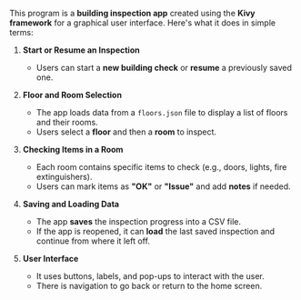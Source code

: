 This program is a **building inspection app** created using the **Kivy framework** for a graphical user interface. Here's what it does in simple terms:

1. **Start or Resume an Inspection**  
   - Users can start a **new building check** or **resume** a previously saved one.

2. **Floor and Room Selection**  
   - The app loads data from a `floors.json` file to display a list of floors and their rooms.  
   - Users select a **floor** and then a **room** to inspect.

3. **Checking Items in a Room**  
   - Each room contains specific items to check (e.g., doors, lights, fire extinguishers).  
   - Users can mark items as **"OK"** or **"Issue"** and add **notes** if needed.

4. **Saving and Loading Data**  
   - The app **saves** the inspection progress into a CSV file.  
   - If the app is reopened, it can **load** the last saved inspection and continue from where it left off.

5. **User Interface**  
   - It uses buttons, labels, and pop-ups to interact with the user.  
   - There is navigation to go back or return to the home screen.
